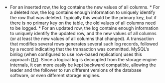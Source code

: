 *  For an inserted row, the log contains the new values of all columns. *  For a deleted row, the log contains enough information to uniquely identify the row that was
deleted. Typically this would be the primary key, but if there is no primary key on the table, the
old values of all columns need to be logged. *  For an updated row, the log contains enough information to uniquely identify the updated row, and
the new values of all columns (or at least the new values of all columns that changed). 
A transaction that modifies several rows generates several such log records, followed by a record
indicating that the transaction was committed. MySQL’s binlog (when configured to use row-based
replication) uses this approach
[[17](ch05.html#MySQLInternals)]. Since a logical log is decoupled from the storage engine internals, it can more easily be kept
backward compatible, allowing the leader and the follower to run different versions of the database
software, or even different storage engines.